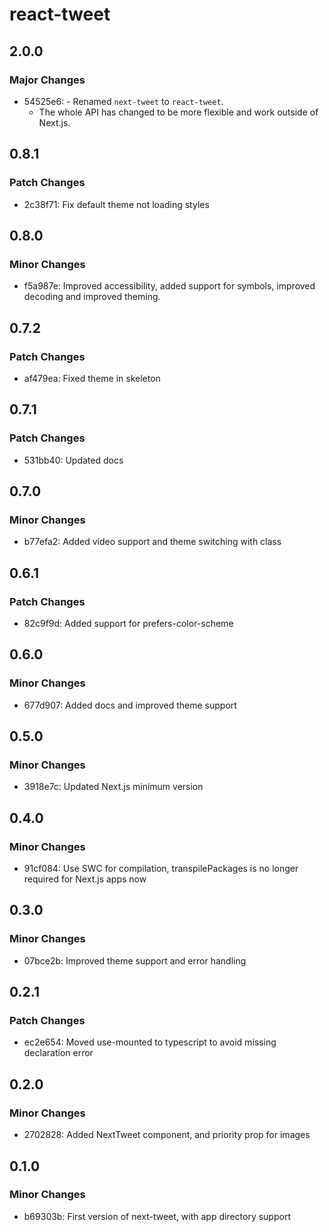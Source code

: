 # react-tweet

## 2.0.0

### Major Changes

- 54525e6: - Renamed `next-tweet` to `react-tweet`.
  - The whole API has changed to be more flexible and work outside of Next.js.

## 0.8.1

### Patch Changes

- 2c38f71: Fix default theme not loading styles

## 0.8.0

### Minor Changes

- f5a987e: Improved accessibility, added support for symbols, improved decoding and improved theming.

## 0.7.2

### Patch Changes

- af479ea: Fixed theme in skeleton

## 0.7.1

### Patch Changes

- 531bb40: Updated docs

## 0.7.0

### Minor Changes

- b77efa2: Added video support and theme switching with class

## 0.6.1

### Patch Changes

- 82c9f9d: Added support for prefers-color-scheme

## 0.6.0

### Minor Changes

- 677d907: Added docs and improved theme support

## 0.5.0

### Minor Changes

- 3918e7c: Updated Next.js minimum version

## 0.4.0

### Minor Changes

- 91cf084: Use SWC for compilation, transpilePackages is no longer required for Next.js apps now

## 0.3.0

### Minor Changes

- 07bce2b: Improved theme support and error handling

## 0.2.1

### Patch Changes

- ec2e654: Moved use-mounted to typescript to avoid missing declaration error

## 0.2.0

### Minor Changes

- 2702828: Added NextTweet component, and priority prop for images

## 0.1.0

### Minor Changes

- b69303b: First version of next-tweet, with app directory support
